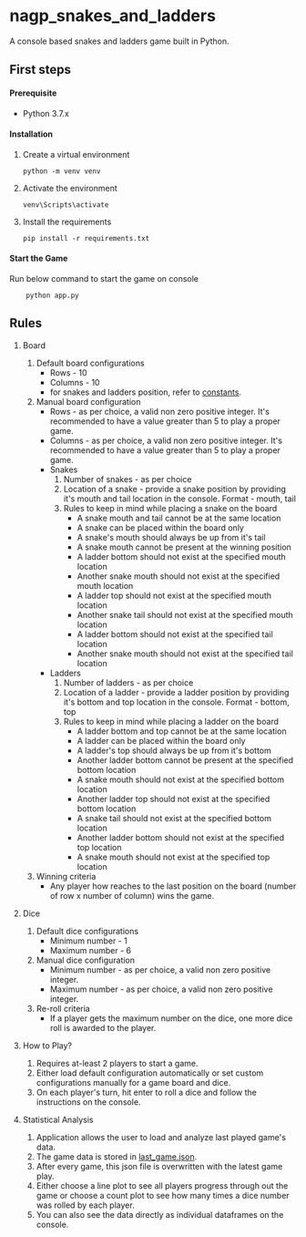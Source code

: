 # nagp_snakes_and_ladders
A console based snakes and ladders game built in Python.

First steps
-
#### Prerequisite
- Python 3.7.x

#### Installation
1. Create a virtual environment
    ```shell script
    python -m venv venv
    ```

2. Activate the environment
    ```
    venv\Scripts\activate
    ```

3. Install the requirements
    ```
    pip install -r requirements.txt
    ```
 
#### Start the Game
Run below command to start the game on console
```
    python app.py
```

Rules
-
1. Board
    1. Default board configurations 
        - Rows - 10
        - Columns - 10
        - for snakes and ladders position, refer to [constants](https://github.com/himanshusb12/nagp_snakes_and_ladders/blob/master/shared/constants.py#L3).
    2. Manual board configuration
        - Rows - as per choice, a valid non zero positive integer. It's recommended to have a value greater than 5 to play a proper game.
        - Columns - as per choice, a valid non zero positive integer. It's recommended to have a value greater than 5 to play a proper game.
        - Snakes
            1. Number of snakes - as per choice
            2. Location of a snake - provide a snake position by providing it's mouth and tail location in the console. Format - mouth, tail
            3. Rules to keep in mind while placing a snake on the board
                - A snake mouth and tail cannot be at the same location
                - A snake can be placed within the board only
                - A snake's mouth should always be up from it's tail
                - A snake mouth cannot be present at the winning position
                - A ladder bottom should not exist at the specified mouth location
                - Another snake mouth should not exist at the specified mouth location
                - A ladder top should not exist at the specified mouth location
                - Another snake tail should not exist at the specified mouth location
                - A ladder bottom should not exist at the specified tail location
                - Another snake mouth should not exist at the specified tail location
        - Ladders
            1. Number of ladders - as per choice
            2. Location of a ladder - provide a ladder position by providing it's bottom and top location in the console. Format - bottom, top
            3. Rules to keep in mind while placing a ladder on the board
                - A ladder bottom and top cannot be at the same location
                - A ladder can be placed within the board only
                - A ladder's top should always be up from it's bottom
                - Another ladder bottom cannot be present at the specified bottom location
                - A snake mouth should not exist at the specified bottom location
                - Another ladder top should not exist at the specified bottom location
                - A snake tail should not exist at the specified bottom location
                - Another ladder bottom should not exist at the specified top location
                - A snake mouth should not exist at the specified top location
    3. Winning criteria
        - Any player how reaches to the last position on the board (number of row x number of column) wins the game.
                   
2. Dice
    1. Default dice configurations 
        - Minimum number - 1
        - Maximum number - 6
    2. Manual dice configuration
        - Minimum number - as per choice, a valid non zero positive integer.
        - Maximum number - as per choice, a valid non zero positive integer.
    3. Re-roll criteria
        - If a player gets the maximum number on the dice, one more dice roll is awarded to the player.
        
3. How to Play?
    1. Requires at-least 2 players to start a game.  
    2. Either load default configuration automatically or set custom configurations manually for a game board and dice.
    3. On each player's turn, hit enter to roll a dice and follow the instructions on the console.
    
4. Statistical Analysis
    1. Application allows the user to load and analyze last played game's data.
    2. The game data is stored in [last_game.json](https://github.com/himanshusb12/nagp_snakes_and_ladders/blob/master/data/last_game.json).
    3. After every game, this json file is overwritten with the latest game play.
    4. Either choose a line plot to see all players progress through out the game or choose a count plot to see how many times a dice number was rolled by each player.
    5. You can also see the data directly as individual dataframes on the console.
